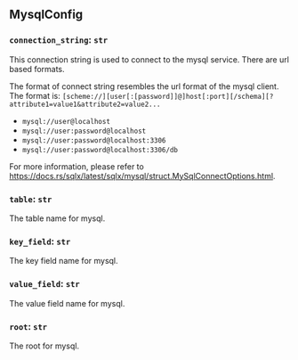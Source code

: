## MysqlConfig

### `connection_string`: `str`

This connection string is used to connect to the mysql service. There are url based formats.

The format of connect string resembles the url format of the mysql client.
The format is: `[scheme://][user[:[password]]@]host[:port][/schema][?attribute1=value1&attribute2=value2...`

- `mysql://user@localhost`
- `mysql://user:password@localhost`
- `mysql://user:password@localhost:3306`
- `mysql://user:password@localhost:3306/db`

For more information, please refer to <https://docs.rs/sqlx/latest/sqlx/mysql/struct.MySqlConnectOptions.html>.

### `table`: `str`

The table name for mysql.

### `key_field`: `str`

The key field name for mysql.

### `value_field`: `str`

The value field name for mysql.

### `root`: `str`

The root for mysql.

